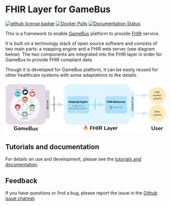 # FHIR Layer for GameBus

[![github license badge](https://img.shields.io/github/license/nwo-strap/gamebus-fhir-layer)](https://github.com/nwo-strap/gamebus-fhir-layer)
[![Docker Pulls](https://img.shields.io/docker/pulls/nlesc/gamebus-fhir-layer)](https://hub.docker.com/repository/docker/nlesc/gamebus-fhir-layer)
[![Documentation Status](https://readthedocs.org/projects/fhir-layer/badge/?version=latest)](http://fhir-layer.readthedocs.io/?badge=latest)


This is a framework to enable [GameBus](https://blog.gamebus.eu/) platform to
provide [FHIR](http://hl7.org/fhir/) service.

It is built on a technology stack of open source software and consists of two main parts: a mapping engine and a FHIR web server (see diagram below). The two components are integrated into the FHIR layer in order for GameBus to provide FHIR compliant data.

Though it is developed for GameBus platform, it can be easily reused for other healthcare systems with some adaptations to the details.

![FHIR Layer Architecture](docs/source/image/architecture.png)

## Tutorials and documentation

For details on use and development, please see the [tutorials and documentation](https://fhir-layer.readthedocs.io).


## Feedback

If you have questions or find a bug, please report the issue in the
[Github issue channel](https://github.com/nwo-strap/gamebus-fhir-layer/issues).
